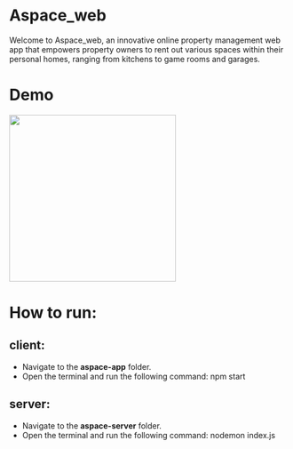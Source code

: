 # Aspace_web

Welcome to Aspace_web, an innovative online property management web app that empowers property owners to rent out various spaces within their personal homes, ranging from kitchens to game rooms and garages.

# Demo
[<img src="https://img.youtube.com/vi/AEZ0gQPDnG8/hqdefault.jpg" height="300"
/>](https://www.youtube.com/embed/AEZ0gQPDnG8)

# How to run:
## client:
  - Navigate to the **aspace-app** folder.
  - Open the terminal and run the following command: npm start

## server:
  - Navigate to the **aspace-server** folder.
  - Open the terminal and run the following command: nodemon index.js
